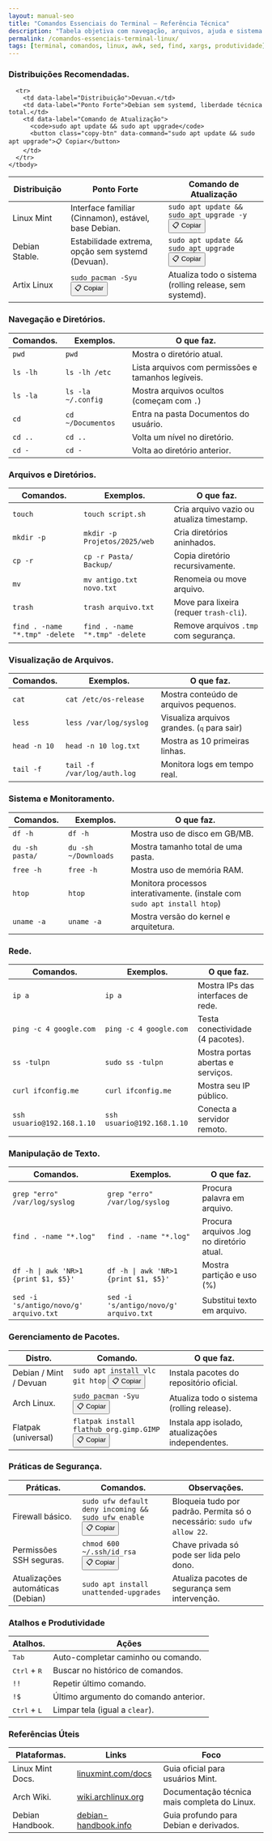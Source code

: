 ```yaml
---
layout: manual-seo
title: "Comandos Essenciais do Terminal – Referência Técnica"
description: "Tabela objetiva com navegação, arquivos, ajuda e sistema — comandos reais, exemplos úteis e alternativas seguras. Sem fluff."
permalink: /comandos-essenciais-terminal-linux/
tags: [terminal, comandos, linux, awk, sed, find, xargs, produtividade]
---
```



<section class="post-content">

  <h3 id="distros">Distribuições Recomendadas.</h3>
  <table class="evergreen-table">
    <thead>
      <tr>
        <th>Distribuição</th>
        <th>Ponto Forte</th>
        <th>Comando de Atualização</th>
      </tr>
    </thead>
    <tbody>
      <tr>
        <td data-label="Distribuição">Linux Mint</td>
        <td data-label="Ponto Forte">Interface familiar (Cinnamon), estável, base Debian.</td>
        <td data-label="Comando de Atualização">
          <code>sudo apt update && sudo apt upgrade -y</code>
          <button class="copy-btn" data-command="sudo apt update && sudo apt upgrade -y">📋 Copiar</button>
        </td>
      </tr>
      <tr>
        <td data-label="Distribuição">Debian Stable.</td>
        <td data-label="Ponto Forte">Estabilidade extrema, opção sem systemd (Devuan).</td>
        <td data-label="Comando de Atualização">
          <code>sudo apt update && sudo apt upgrade</code>
          <button class="copy-btn" data-command="sudo apt update && sudo apt upgrade">📋 Copiar</button>
        </td>
      </tr>
      <tr>
  <td data-label="Distro">Artix Linux</td>
  <td data-label="Comando">
    <code>sudo pacman -Syu</code>
    <button class="copy-btn" data-command="sudo pacman -Syu">📋 Copiar</button>
  </td>
  <td data-label="O que faz">Atualiza todo o sistema (rolling release, sem systemd).</td>
</tr>
      
      <tr>
        <td data-label="Distribuição">Devuan.</td>
        <td data-label="Ponto Forte">Debian sem systemd, liberdade técnica total.</td>
        <td data-label="Comando de Atualização">
          <code>sudo apt update && sudo apt upgrade</code>
          <button class="copy-btn" data-command="sudo apt update && sudo apt upgrade">📋 Copiar</button>
        </td>
      </tr>
    </tbody>
  </table>

  <h3 id="navegacao">Navegação e Diretórios.</h3>
  <table class="evergreen-table">
    <thead>
      <tr>
        <th>Comandos.</th>
        <th>Exemplos.</th>
        <th>O que faz.</th>
      </tr>
    </thead>
    <tbody>
      <tr>
        <td data-label="Comando"><code>pwd</code></td>
        <td data-label="Exemplo"><code>pwd</code></td>
        <td data-label="O que faz">Mostra o diretório atual.</td>
      </tr>
      <tr>
        <td data-label="Comando"><code>ls -lh</code></td>
        <td data-label="Exemplo"><code>ls -lh /etc</code></td>
        <td data-label="O que faz">Lista arquivos com permissões e tamanhos legíveis.</td>
      </tr>
      <tr>
        <td data-label="Comando"><code>ls -la</code></td>
        <td data-label="Exemplo"><code>ls -la ~/.config</code></td>
        <td data-label="O que faz">Mostra arquivos ocultos (começam com <code>.</code>)</td>
      </tr>
      <tr>
        <td data-label="Comando"><code>cd</code></td>
        <td data-label="Exemplo"><code>cd ~/Documentos</code></td>
        <td data-label="O que faz">Entra na pasta Documentos do usuário.</td>
      </tr>
      <tr>
        <td data-label="Comando"><code>cd ..</code></td>
        <td data-label="Exemplo"><code>cd ..</code></td>
        <td data-label="O que faz">Volta um nível no diretório.</td>
      </tr>
      <tr>
        <td data-label="Comando"><code>cd -</code></td>
        <td data-label="Exemplo"><code>cd -</code></td>
        <td data-label="O que faz">Volta ao diretório anterior.</td>
      </tr>
    </tbody>
  </table>

  <h3 id="arquivos">Arquivos e Diretórios.</h3>
  <table class="evergreen-table">
    <thead>
      <tr>
        <th>Comandos.</th>
        <th>Exemplos.</th>
        <th>O que faz.</th>
      </tr>
    </thead>
    <tbody>
      <tr>
        <td data-label="Comando"><code>touch</code></td>
        <td data-label="Exemplo"><code>touch script.sh</code></td>
        <td data-label="O que faz">Cria arquivo vazio ou atualiza timestamp.</td>
      </tr>
      <tr>
        <td data-label="Comando"><code>mkdir -p</code></td>
        <td data-label="Exemplo"><code>mkdir -p Projetos/2025/web</code></td>
        <td data-label="O que faz">Cria diretórios aninhados.</td>
      </tr>
      <tr>
        <td data-label="Comando"><code>cp -r</code></td>
        <td data-label="Exemplo"><code>cp -r Pasta/ Backup/</code></td>
        <td data-label="O que faz">Copia diretório recursivamente.</td>
      </tr>
      <tr>
        <td data-label="Comando"><code>mv</code></td>
        <td data-label="Exemplo"><code>mv antigo.txt novo.txt</code></td>
        <td data-label="O que faz">Renomeia ou move arquivo.</td>
      </tr>
      <tr>
        <td data-label="Comando"><code>trash</code></td>
        <td data-label="Exemplo"><code>trash arquivo.txt</code></td>
        <td data-label="O que faz">Move para lixeira (requer <code>trash-cli</code>).</td>
      </tr>
      <tr>
        <td data-label="Comando"><code>find . -name "*.tmp" -delete</code></td>
        <td data-label="Exemplo"><code>find . -name "*.tmp" -delete</code></td>
        <td data-label="O que faz">Remove arquivos <code>.tmp</code> com segurança.</td>
      </tr>
    </tbody>
  </table>

  <h3 id="visualizacao">Visualização de Arquivos.</h3>
  <table class="evergreen-table">
    <thead>
      <tr>
        <th>Comandos.</th>
        <th>Exemplos.</th>
        <th>O que faz.</th>
      </tr>
    </thead>
    <tbody>
      <tr>
        <td data-label="Comando"><code>cat</code></td>
        <td data-label="Exemplo"><code>cat /etc/os-release</code></td>
        <td data-label="O que faz">Mostra conteúdo de arquivos pequenos.</td>
      </tr>
      <tr>
        <td data-label="Comando"><code>less</code></td>
        <td data-label="Exemplo"><code>less /var/log/syslog</code></td>
        <td data-label="O que faz">Visualiza arquivos grandes. (<kbd>q</kbd> para sair)</td>
      </tr>
      <tr>
        <td data-label="Comando"><code>head -n 10</code></td>
        <td data-label="Exemplo"><code>head -n 10 log.txt</code></td>
        <td data-label="O que faz">Mostra as 10 primeiras linhas.</td>
      </tr>
      <tr>
        <td data-label="Comando"><code>tail -f</code></td>
        <td data-label="Exemplo"><code>tail -f /var/log/auth.log</code></td>
        <td data-label="O que faz">Monitora logs em tempo real.</td>
      </tr>
    </tbody>
  </table>

  <h3 id="sistema">Sistema e Monitoramento.</h3>
  <table class="evergreen-table">
    <thead>
      <tr>
        <th>Comandos.</th>
        <th>Exemplos.</th>
        <th>O que faz.</th>
      </tr>
    </thead>
    <tbody>
      <tr>
        <td data-label="Comando"><code>df -h</code></td>
        <td data-label="Exemplo"><code>df -h</code></td>
        <td data-label="O que faz">Mostra uso de disco em GB/MB.</td>
      </tr>
      <tr>
        <td data-label="Comando"><code>du -sh pasta/</code></td>
        <td data-label="Exemplo"><code>du -sh ~/Downloads</code></td>
        <td data-label="O que faz">Mostra tamanho total de uma pasta.</td>
      </tr>
      <tr>
        <td data-label="Comando"><code>free -h</code></td>
        <td data-label="Exemplo"><code>free -h</code></td>
        <td data-label="O que faz">Mostra uso de memória RAM.</td>
      </tr>
      <tr>
        <td data-label="Comando"><code>htop</code></td>
        <td data-label="Exemplo"><code>htop</code></td>
        <td data-label="O que faz">Monitora processos interativamente. (instale com <code>sudo apt install htop</code>)</td>
      </tr>
      <tr>
        <td data-label="Comando"><code>uname -a</code></td>
        <td data-label="Exemplo"><code>uname -a</code></td>
        <td data-label="O que faz">Mostra versão do kernel e arquitetura.</td>
      </tr>
    </tbody>
  </table>

  <h3 id="rede">Rede.</h3>
  <table class="evergreen-table">
    <thead>
      <tr>
        <th>Comandos.</th>
        <th>Exemplos.</th>
        <th>O que faz.</th>
      </tr>
    </thead>
    <tbody>
      <tr>
        <td data-label="Comando"><code>ip a</code></td>
        <td data-label="Exemplo"><code>ip a</code></td>
        <td data-label="O que faz">Mostra IPs das interfaces de rede.</td>
      </tr>
      <tr>
        <td data-label="Comando"><code>ping -c 4 google.com</code></td>
        <td data-label="Exemplo"><code>ping -c 4 google.com</code></td>
        <td data-label="O que faz">Testa conectividade (4 pacotes).</td>
      </tr>
      <tr>
        <td data-label="Comando"><code>ss -tulpn</code></td>
        <td data-label="Exemplo"><code>sudo ss -tulpn</code></td>
        <td data-label="O que faz">Mostra portas abertas e serviços.</td>
      </tr>
      <tr>
        <td data-label="Comando"><code>curl ifconfig.me</code></td>
        <td data-label="Exemplo"><code>curl ifconfig.me</code></td>
        <td data-label="O que faz">Mostra seu IP público.</td>
      </tr>
      <tr>
        <td data-label="Comando"><code>ssh usuario@192.168.1.10</code></td>
        <td data-label="Exemplo"><code>ssh usuario@192.168.1.10</code></td>
        <td data-label="O que faz">Conecta a servidor remoto.</td>
      </tr>
    </tbody>
  </table>

  <h3 id="texto">Manipulação de Texto.</h3>
  <table class="evergreen-table">
    <thead>
      <tr>
        <th>Comandos.</th>
        <th>Exemplos.</th>
        <th>O que faz.</th>
      </tr>
    </thead>
    <tbody>
      <tr>
        <td data-label="Comando"><code>grep "erro" /var/log/syslog</code></td>
        <td data-label="Exemplo"><code>grep "erro" /var/log/syslog</code></td>
        <td data-label="O que faz">Procura palavra em arquivo.</td>
      </tr>
      <tr>
        <td data-label="Comando"><code>find . -name "*.log"</code></td>
        <td data-label="Exemplo"><code>find . -name "*.log"</code></td>
        <td data-label="O que faz">Procura arquivos .log no diretório atual.</td>
      </tr>
      <tr>
        <td data-label="Comando"><code>df -h | awk 'NR>1 {print $1, $5}'</code></td>
        <td data-label="Exemplo"><code>df -h | awk 'NR>1 {print $1, $5}'</code></td>
        <td data-label="O que faz">Mostra partição e uso (%)</td>
      </tr>
      <tr>
        <td data-label="Comando"><code>sed -i 's/antigo/novo/g' arquivo.txt</code></td>
        <td data-label="Exemplo"><code>sed -i 's/antigo/novo/g' arquivo.txt</code></td>
        <td data-label="O que faz">Substitui texto em arquivo.</td>
      </tr>
    </tbody>
  </table>

  <h3 id="pacotes">Gerenciamento de Pacotes.</h3>
  <table class="evergreen-table">
    <thead>
      <tr>
        <th>Distro.</th>
        <th>Comando.</th>
        <th>O que faz.</th>
      </tr>
    </thead>
    <tbody>
      <tr>
        <td data-label="Distro">Debian / Mint / Devuan</td>
        <td data-label="Comando">
          <code>sudo apt install vlc git htop</code>
          <button class="copy-btn" data-command="sudo apt install vlc git htop">📋 Copiar</button>
        </td>
        <td data-label="O que faz">Instala pacotes do repositório oficial.</td>
      </tr>
      <tr>
        <td data-label="Distro">Arch Linux.</td>
        <td data-label="Comando">
          <code>sudo pacman -Syu</code>
          <button class="copy-btn" data-command="sudo pacman -Syu">📋 Copiar</button>
        </td>
        <td data-label="O que faz">Atualiza todo o sistema (rolling release).</td>
      </tr>
      <tr>
        <td data-label="Distro">Flatpak (universal)</td>
        <td data-label="Comando">
          <code>flatpak install flathub org.gimp.GIMP</code>
          <button class="copy-btn" data-command="flatpak install flathub org.gimp.GIMP">📋 Copiar</button>
        </td>
        <td data-label="O que faz">Instala app isolado, atualizações independentes.</td>
      </tr>
    </tbody>
  </table>

  <h3 id="seguranca">Práticas de Segurança.</h3>
  <table class="evergreen-table">
    <thead>
      <tr>
        <th>Práticas.</th>
        <th>Comandos.</th>
        <th>Observações.</th>
      </tr>
    </thead>
    <tbody>
      <tr>
        <td data-label="Prática">Firewall básico.</td>
        <td data-label="Comando">
          <code>sudo ufw default deny incoming && sudo ufw enable</code>
          <button class="copy-btn" data-command="sudo ufw default deny incoming && sudo ufw enable">📋 Copiar</button>
        </td>
        <td data-label="Observação">Bloqueia tudo por padrão. Permita só o necessário: <code>sudo ufw allow 22</code>.</td>
      </tr>
      <tr>
        <td data-label="Prática">Permissões SSH seguras.</td>
        <td data-label="Comando">
          <code>chmod 600 ~/.ssh/id_rsa</code>
          <button class="copy-btn" data-command="chmod 600 ~/.ssh/id_rsa">📋 Copiar</button>
        </td>
        <td data-label="Observação">Chave privada só pode ser lida pelo dono.</td>
      </tr>
      <tr>
        <td data-label="Prática">Atualizações automáticas (Debian)</td>
        <td data-label="Comando">
          <code>sudo apt install unattended-upgrades</code>
        </td>
        <td data-label="Observação">Atualiza pacotes de segurança sem intervenção.</td>
      </tr>
    </tbody>
  </table>

  <h3 id="atalhos">Atalhos e Produtividade</h3>
  <table class="evergreen-table">
    <thead>
      <tr>
        <th>Atalhos.</th>
        <th>Ações</th>
      </tr>
    </thead>
    <tbody>
      <tr>
        <td data-label="Atalho"><kbd>Tab</kbd></td>
        <td data-label="Ação">Auto-completar caminho ou comando.</td>
      </tr>
      <tr>
        <td data-label="Atalho"><kbd>Ctrl</kbd> + <kbd>R</kbd></td>
        <td data-label="Ação">Buscar no histórico de comandos.</td>
      </tr>
      <tr>
        <td data-label="Atalho"><code>!!</code></td>
        <td data-label="Ação">Repetir último comando.</td>
      </tr>
      <tr>
        <td data-label="Atalho"><code>!$</code></td>
        <td data-label="Ação">Último argumento do comando anterior.</td>
      </tr>
      <tr>
        <td data-label="Atalho"><kbd>Ctrl</kbd> + <kbd>L</kbd></td>
        <td data-label="Ação">Limpar tela (igual a <code>clear</code>).</td>
      </tr>
    </tbody>
  </table>

  <h3 id="referencias">Referências Úteis</h3>
  <table class="evergreen-table">
    <thead>
      <tr>
        <th>Plataformas.</th>
        <th>Links</th>
        <th>Foco</th>
      </tr>
    </thead>
    <tbody>
      <tr>
        <td data-label="Plataforma">Linux Mint Docs.</td>
        <td data-label="Link"><a href="https://linuxmint.com/documentation.php" target="_blank" rel="noopener">linuxmint.com/docs</a></td>
        <td data-label="Foco">Guia oficial para usuários Mint.</td>
      </tr>
      <tr>
        <td data-label="Plataforma">Arch Wiki.</td>
        <td data-label="Link"><a href="https://wiki.archlinux.org/" target="_blank" rel="noopener">wiki.archlinux.org</a></td>
        <td data-label="Foco">Documentação técnica mais completa do Linux.</td>
      </tr>
      <tr>
        <td data-label="Plataforma">Debian Handbook.</td>
        <td data-label="Link"><a href="https://debian-handbook.info/" target="_blank" rel="noopener">debian-handbook.info</a></td>
        <td data-label="Foco">Guia profundo para Debian e derivados.</td>
      </tr>
    </tbody>
  </table>

</section>














